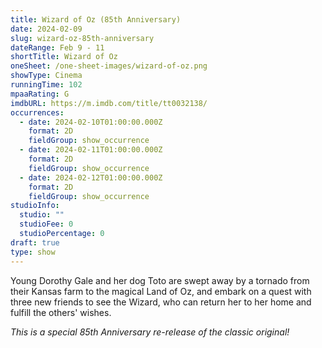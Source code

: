 ```yaml
---
title: Wizard of Oz (85th Anniversary)
date: 2024-02-09
slug: wizard-oz-85th-anniversary
dateRange: Feb 9 - 11
shortTitle: Wizard of Oz
oneSheet: /one-sheet-images/wizard-of-oz.png
showType: Cinema
runningTime: 102
mpaaRating: G
imdbURL: https://m.imdb.com/title/tt0032138/
occurrences:
  - date: 2024-02-10T01:00:00.000Z
    format: 2D
    fieldGroup: show_occurrence
  - date: 2024-02-11T01:00:00.000Z
    format: 2D
    fieldGroup: show_occurrence
  - date: 2024-02-12T01:00:00.000Z
    format: 2D
    fieldGroup: show_occurrence
studioInfo:
  studio: ""
  studioFee: 0
  studioPercentage: 0
draft: true
type: show
---
```

Young Dorothy Gale and her dog Toto are swept away by a tornado from their Kansas farm to the magical Land of Oz, and embark on a quest with three new friends to see the Wizard, who can return her to her home and fulfill the others' wishes.  

_This is a special 85th Anniversary re-release of the classic original!_  